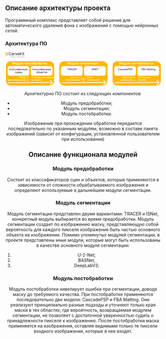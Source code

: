 ## Описание архитектуры проекта
Программный комплекс представляет собой решение для автоматического удаления фона с изображений c помощью нейронных сетей.

### Архитектура ПО
<div align="center">
<img src="./carvekit_arch.png" alt="Архитектура проекта">
</divб>

Архитектурно ПО состоит из следующих компонентов:
* Модуль предобработки;
* Модуль сегментации;
* Модуль постобработки.

Изображение при прохождении обработки передается последовательно по указанным модулям, возможно в составе пакета изображений (зависит от конфигурации, установленной пользователем при использовании)

## Описание функционала модулей

### Модуль предобработки
Состоит из классификаторов сцен и объектов, которые применяются в зависимости от сложности обрабатываемого изображения и определяют используемые в дальнейшем модули сегментации.

### Модуль сегментации
Модуль сегментации представлен двумя вариантами: TRACER и ISNet, конкретный модуль выбирается во время предобработки.
Модуль сегментации создает по изображению маску, представляющую собой вероятность для каждого пикселя изображения быть частью основного объекта на изображении. 
Помимо упомянутых модулей сегментации, в проекте представлены иные модули, которые могут быть использованы в качестве основного модуля сегментации:
1. U-2-Net;
2. BASNet;
3. DeepLabV3;

### Модуль постобработки
Модуль постобработки нивелирует ошибки при сегментации, доводя маску до требуемого качества. При постобработке применяются последовательно две модели: CascadePSP и FBA Matting. Они реализуют принципиально разные подходы и уточняют только края маски в тех областях, где вероятность, возвращаемая модулем сегментации, не позволяет с достаточной уверенностью судить о принадлежности пикселя к изображению. После постобработки маска применяется на изображения, оставляя видимыми только те пиксели входного изображения, которые в нее входят.


